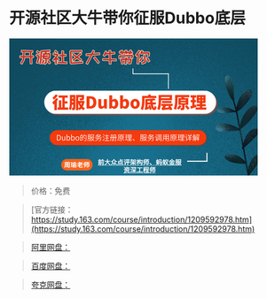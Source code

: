 # 开源社区大牛带你征服Dubbo底层

![img](../../../assets/study163/free/b9fb219431e248a7959368d28ed42fc9.png)

> 价格：免费

> [官方链接：https://study.163.com/course/introduction/1209592978.htm](https://study.163.com/course/introduction/1209592978.htm)

> [阿里网盘：]()

> [百度网盘：]()

> [夸克网盘：]()
